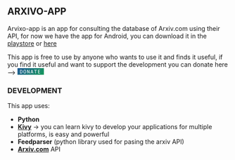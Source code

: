## ARXIVO-APP

Arvixo-app is an app for consulting the database of Arxiv.com using their API, for now we have the app for Android, you can download it in the [playstore](https//playstore.com/) or [here](https://www.github.com)

This app is free to use by anyone who wants to use it and finds it useful, if you find it useful and want to support the development you can donate here --> [![donate](/image/donate.png)](https://donorbox.org/pawsitivebear-arxivo)


### DEVELOPMENT

This app uses:
 -  **Python**
 -  **[Kivy](https://www.kivy.org)** -> you can learn kivy to develop your applications for multiple platforms, is easy and powerful
 -  **Feedparser** (python library used for pasing the arxiv API)
 -  **[Arxiv.com](https://www.arxiv.org)** API
 

